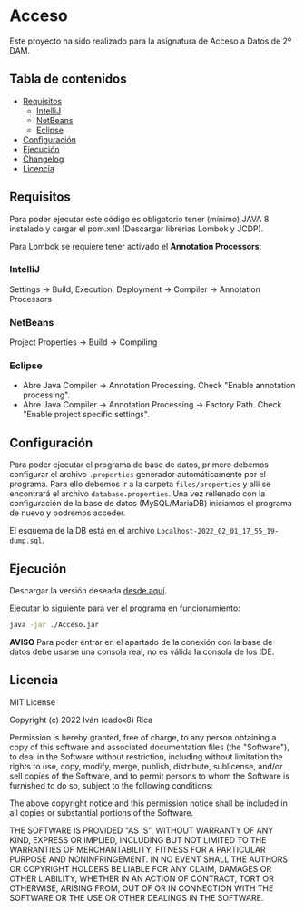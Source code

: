 # Acceso

Este proyecto ha sido realizado para la asignatura de Acceso a Datos de 2º DAM.

## Tabla de contenidos
- [Requisitos](#requisitos)
  - [IntelliJ](#intellij)
  - [NetBeans](#netbeans)
  - [Eclipse](#eclipse)
- [Configuración](#configuración)
- [Ejecución](#ejecución)
- [Changelog](https://github.com/cadox8/acceso/blob/master/CHANGELOG.md)
- [Licencia](#licencia)

## Requisitos
Para poder ejecutar este código es obligatorio tener (mínimo) JAVA 8 instalado y cargar el pom.xml (Descargar librerias Lombok y JCDP).

Para Lombok se requiere tener activado el **Annotation Processors**:

### IntelliJ
Settings -> Build, Execution, Deployment -> Compiler -> Annotation Processors

### NetBeans
Project Properties -> Build -> Compiling

### Eclipse
- Abre Java Compiler -> Annotation Processing. Check "Enable annotation processing".
- Abre Java Compiler -> Annotation Processing -> Factory Path. Check "Enable project specific settings".

## Configuración
Para poder ejecutar el programa de base de datos, primero debemos configurar el archivo `.properties` generador automáticamente por el programa. Para ello debemos ir a la carpeta `files/properties` y allí se encontrará el archivo `database.properties`. Una vez rellenado con la configuración de la base de datos (MySQL/MariaDB) iniciamos el programa de nuevo y podremos acceder.

El esquema de la DB está en el archivo `Localhost-2022_02_01_17_55_19-dump.sql`.


## Ejecución
Descargar la versión deseada [desde aquí](https://cadox8.github.io/acceso/).

Ejecutar lo siguiente para ver el programa en funcionamiento:
```bash
java -jar ./Acceso.jar
```

**AVISO** Para poder entrar en el apartado de la conexión con la base de datos debe usarse
una consola real, no es válida la consola de los IDE.

## Licencia

MIT License

Copyright (c) 2022 Iván (cadox8) Rica

Permission is hereby granted, free of charge, to any person obtaining a copy
of this software and associated documentation files (the "Software"), to deal
in the Software without restriction, including without limitation the rights
to use, copy, modify, merge, publish, distribute, sublicense, and/or sell
copies of the Software, and to permit persons to whom the Software is
furnished to do so, subject to the following conditions:

The above copyright notice and this permission notice shall be included in all
copies or substantial portions of the Software.

THE SOFTWARE IS PROVIDED "AS IS", WITHOUT WARRANTY OF ANY KIND, EXPRESS OR
IMPLIED, INCLUDING BUT NOT LIMITED TO THE WARRANTIES OF MERCHANTABILITY,
FITNESS FOR A PARTICULAR PURPOSE AND NONINFRINGEMENT. IN NO EVENT SHALL THE
AUTHORS OR COPYRIGHT HOLDERS BE LIABLE FOR ANY CLAIM, DAMAGES OR OTHER
LIABILITY, WHETHER IN AN ACTION OF CONTRACT, TORT OR OTHERWISE, ARISING FROM,
OUT OF OR IN CONNECTION WITH THE SOFTWARE OR THE USE OR OTHER DEALINGS IN THE
SOFTWARE.
